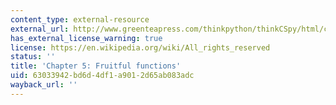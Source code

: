 ```yaml
---
content_type: external-resource
external_url: http://www.greenteapress.com/thinkpython/thinkCSpy/html/chap05.html
has_external_license_warning: true
license: https://en.wikipedia.org/wiki/All_rights_reserved
status: ''
title: 'Chapter 5: Fruitful functions'
uid: 63033942-bd6d-4df1-a901-2d65ab083adc
wayback_url: ''
---
```

